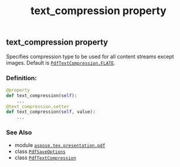 ﻿---
title: text_compression property
second_title: Aspose.TeX for Python via .NET API References
description: 
type: docs
weight: 110
url: /python-net/aspose.tex.presentation.pdf/pdfsaveoptions/text_compression/
is_root: false
---

## text_compression property


Specifies compression type to be used for all content streams except images.
Default is [`PdfTextCompression.FLATE`](/tex/python-net/aspose.tex.presentation.pdf/pdftextcompression#FLATE).
### Definition:
```python
@property
def text_compression(self):
    ...
@text_compression.setter
def text_compression(self, value):
    ...
```

### See Also
* module [`aspose.tex.presentation.pdf`](../../)
* class [`PdfSaveOptions`](/tex/python-net/aspose.tex.presentation.pdf/pdfsaveoptions)
* class [`PdfTextCompression`](/tex/python-net/aspose.tex.presentation.pdf/pdftextcompression)
